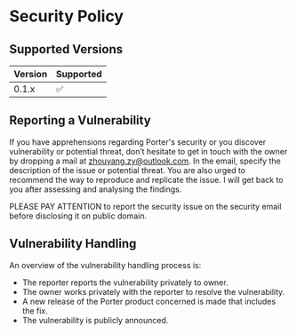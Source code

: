 # Security Policy

## Supported Versions

| Version | Supported          |
| ------- | ------------------ |
| 0.1.x   | :white_check_mark: |

## Reporting a Vulnerability

If you have apprehensions regarding Porter's security or you discover vulnerability or potential threat, don’t hesitate
to get in touch with the owner by dropping a mail at zhouyang.zy@outlook.com. In the email, specify the description of
the issue or potential threat. You are also urged to recommend the way to reproduce and replicate the issue. I will get
back to you after assessing and analysing the findings.

PLEASE PAY ATTENTION to report the security issue on the security email before disclosing it on public domain.

## Vulnerability Handling

An overview of the vulnerability handling process is:

* The reporter reports the vulnerability privately to owner.
* The owner works privately with the reporter to resolve the vulnerability.
* A new release of the Porter product concerned is made that includes the fix.
* The vulnerability is publicly announced.
